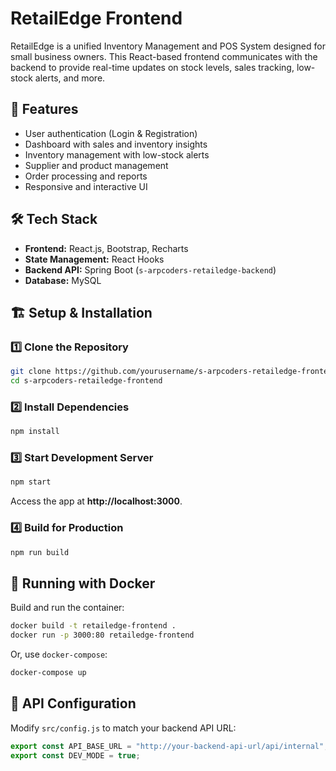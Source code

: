 
# RetailEdge Frontend  

RetailEdge is a unified Inventory Management and POS System designed for small business owners. This React-based frontend communicates with the backend to provide real-time updates on stock levels, sales tracking, low-stock alerts, and more.  

## 🚀 Features  

- User authentication (Login & Registration)  
- Dashboard with sales and inventory insights  
- Inventory management with low-stock alerts  
- Supplier and product management  
- Order processing and reports  
- Responsive and interactive UI  

## 🛠️ Tech Stack  

- **Frontend:** React.js, Bootstrap, Recharts  
- **State Management:** React Hooks  
- **Backend API:** Spring Boot (`s-arpcoders-retailedge-backend`)  
- **Database:** MySQL  

## 🏗️ Setup & Installation  

### 1️⃣ Clone the Repository  
```sh
git clone https://github.com/yourusername/s-arpcoders-retailedge-frontend.git  
cd s-arpcoders-retailedge-frontend  
```

### 2️⃣ Install Dependencies  
```sh
npm install  
```

### 3️⃣ Start Development Server  
```sh
npm start  
```
Access the app at **http://localhost:3000**.  

### 4️⃣ Build for Production  
```sh
npm run build  
```

## 🐳 Running with Docker  

Build and run the container:  
```sh
docker build -t retailedge-frontend .  
docker run -p 3000:80 retailedge-frontend  
```

Or, use `docker-compose`:  
```sh
docker-compose up  
```

## 🔗 API Configuration  

Modify `src/config.js` to match your backend API URL:  
```js
export const API_BASE_URL = "http://your-backend-api-url/api/internal";  
export const DEV_MODE = true;  
```
